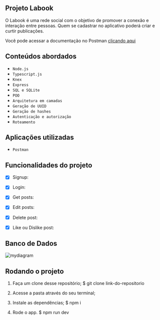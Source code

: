 ## Projeto Labook
O Labook é uma rede social com o objetivo de promover a conexão e interação entre pessoas. Quem se cadastrar no aplicativo poderá criar e curtir publicações.

Você pode acessar a documentação no Postman [clicando aqui](https://documenter.getpostman.com/view/24460778/2s93RUuXCk)
 

## Conteúdos abordados
- ``Node.js``
- ``Typescript.js``
- ``Knex``
- ``Express``
- ``SQL e SQLite``
- ``POO``
- ``Arquitetura em camadas``
- ``Geração de UUID``
- ``Geração de hashes``
- ``Autenticação e autorização``
- ``Roteamento``

## Aplicações utilizadas
- ``Postman``

##  Funcionalidades do projeto 

- [x] Signup:
- [x] Login:
- [x] Get posts:
- [x] Edit posts:
- [x] Delete post:
- [x] Like ou Dislike post:

 
##  Banco de Dados

![mydiagram](https://user-images.githubusercontent.com/87785891/229253404-09f0da42-2a15-40e2-9fb7-77d560e5304e.png)

## Rodando o projeto
1. Faça um clone desse repositório;
$ git clone link-do-repositorio

2. Acesse a pasta através do seu terminal;

3. Instale as dependências;
$ npm i

4. Rode o app. 
$ npm run dev


 
